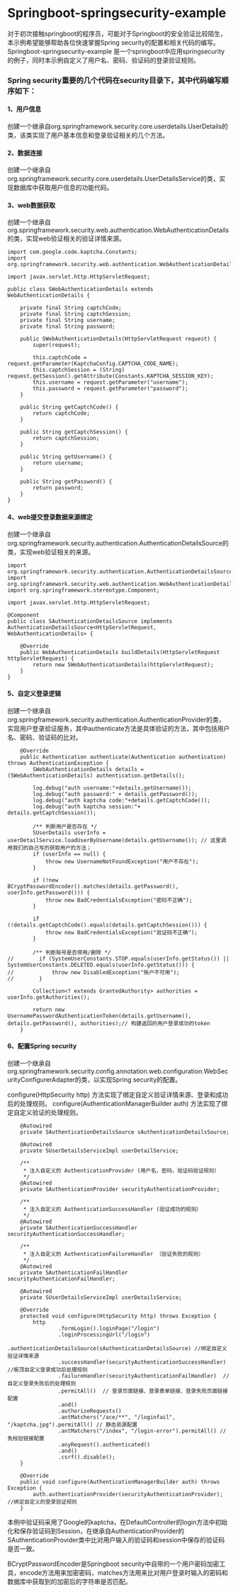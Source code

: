 # Springboot-springsecurity-example
对于初次接触springboot的程序员，可能对于Springboot的安全验证比较陌生，本示例希望能够帮助各位快速掌握Spring security的配置和相关代码的编写。
Springboot-springsecurity-example 是一个springboot中应用springsecurity的例子，同时本示例自定义了用户名、密码、验证码的登录验证规则。

### Spring security重要的几个代码在security目录下，其中代码编写顺序如下：
#### 1、用户信息
创建一个继承自org.springframework.security.core.userdetails.UserDetails的类，该类实现了用户基本信息和登录验证相关的几个方法。

#### 2、数据连接
创建一个继承自org.springframework.security.core.userdetails.UserDetailsService的类，实现数据库中获取用户信息的功能代码。

#### 3、web数据获取
创建一个继承自org.springframework.security.web.authentication.WebAuthenticationDetails的类，实现web验证相关的验证详情来源。

```
import com.google.code.kaptcha.Constants;
import org.springframework.security.web.authentication.WebAuthenticationDetails;

import javax.servlet.http.HttpServletRequest;

public class SWebAuthenticationDetails extends WebAuthenticationDetails {

    private final String captchCode;
    private final String captchSession;
    private final String username;
    private final String password;

    public SWebAuthenticationDetails(HttpServletRequest request) {
        super(request);

        this.captchCode = request.getParameter(KaptchaConfig.CAPTCHA_CODE_NAME);
        this.captchSession = (String) request.getSession().getAttribute(Constants.KAPTCHA_SESSION_KEY);
        this.username = request.getParameter("username");
        this.password = request.getParameter("password");
    }

    public String getCaptchCode() {
        return captchCode;
    }

    public String getCaptchSession() {
        return captchSession;
    }

    public String getUsername() {
        return username;
    }

    public String getPassword() {
        return password;
    }
}
```
#### 4、web提交登录数据来源绑定
创建一个继承自org.springframework.security.authentication.AuthenticationDetailsSource的类，实现web验证相关的来源。

```
import org.springframework.security.authentication.AuthenticationDetailsSource;
import org.springframework.security.web.authentication.WebAuthenticationDetails;
import org.springframework.stereotype.Component;

import javax.servlet.http.HttpServletRequest;

@Component
public class SAuthenticationDetailsSource implements AuthenticationDetailsSource<HttpServletRequest, WebAuthenticationDetails> {

    @Override
    public WebAuthenticationDetails buildDetails(HttpServletRequest httpServletRequest) {
        return new SWebAuthenticationDetails(httpServletRequest);
    }
}
```

#### 5、自定义登录逻辑
创建一个继承自org.springframework.security.authentication.AuthenticationProvider的类，实现用户登录验证服务，其中authenticate方法是具体验证的方法，其中包括用户名、密码、验证码的比对。
```
    @Override
    public Authentication authenticate(Authentication authentication) throws AuthenticationException {
        SWebAuthenticationDetails details = (SWebAuthenticationDetails) authentication.getDetails();

        log.debug("auth username:"+details.getUsername());
        log.debug("auth password:" + details.getPassword());
        log.debug("auth kaptcha code:"+details.getCaptchCode());
        log.debug("auth kaptcha session:"+ details.getCaptchSession());

        /** 判断用户是否存在 */
        SUserDetails userInfo = userDetailService.loadUserByUsername(details.getUsername()); // 这里调用我们的自己写的获取用户的方法；
        if (userInfo == null) {
            throw new UsernameNotFoundException("用户不存在");
        }

        if (!new BCryptPasswordEncoder().matches(details.getPassword(), userInfo.getPassword())) {
            throw new BadCredentialsException("密码不正确");
        }

        if (!details.getCaptchCode().equals(details.getCaptchSession())) {
            throw new BadCredentialsException("验证码不正确");
        }

        /** 判断账号是否停用/删除 */
//        if (SystemUserConstants.STOP.equals(userInfo.getStatus()) ||                     SystemUserConstants.DELETED.equals(userInfo.getStatus())) {
//            throw new DisabledException("账户不可用");
//        }

        Collection<? extends GrantedAuthority> authorities = userInfo.getAuthorities();

        return new UsernamePasswordAuthenticationToken(details.getUsername(), details.getPassword(), authorities);// 构建返回的用户登录成功的token
    }
```

#### 6、配置Spring security
创建一个继承自org.springframework.security.config.annotation.web.configuration.WebSecurityConfigurerAdapter的类，以实现Spring security的配置。

configure(HttpSecurity http) 方法实现了绑定自定义验证详情来源、登录和成功后的处理规则。
configure(AuthenticationManagerBuilder auth) 方法实现了绑定自定义验证的处理规则。

```
    @Autowired
    private SAuthenticationDetailsSource sAuthenticationDetailsSource;

    @Autowired
    private SUserDetailsServiceImpl userDetailService;

    /**
     * 注入自定义的 AuthenticationProvider (用户名，密码，验证码验证规则）
     */
    @Autowired
    private SAuthenticationProvider securityAuthenticationProvider;

    /**
     * 注入自定义的 AuthenticationSuccessHandler (验证成功的规则）
     */
    @Autowired
    private SAuthenticationSuccessHandler securityAuthenticationSuccessHandler;

    /**
     * 注入自定义的 AuthenticationFailureHandler （验证失败的规则）
     */
    @Autowired
    private SAuthenticationFailHandler securityAuthenticationFailHandler;

    @Autowired
    private SUserDetailsServiceImpl userDetailsService;
    
    @Override
    protected void configure(HttpSecurity http) throws Exception {
        http
                .formLogin().loginPage("/login")
                .loginProcessingUrl("/login")
                .authenticationDetailsSource(sAuthenticationDetailsSource) //绑定自定义验证详情来源
                .successHandler(securityAuthenticationSuccessHandler)   //板顶自定义登录成功后处理规则
                .failureHandler(securityAuthenticationFailHandler)  //自定义登录失败后的处理规则
                .permitAll()  // 登录页面链接、登录表单链接、登录失败页面链接配置
                .and()
                .authorizeRequests()
                .antMatchers("/ace/**", "/loginfail", "/kaptcha.jpg").permitAll() // 静态资源配置
                .antMatchers("/index", "/login-error").permitAll() // 免校验链接配置
                .anyRequest().authenticated()
                .and()
                .csrf().disable();
    }

    @Override
    public void configure(AuthenticationManagerBuilder auth) throws Exception {
        auth.authenticationProvider(securityAuthenticationProvider);  //绑定自定义的登录验证规则
    }
```

本例中验证码采用了Google的kaptcha，在DefaultController的login方法中初始化和保存验证码到Session，在继承自AuthenticationProvider的SAuthenticationProvider类中比对用户输入的验证码和session中保存的验证码是否一致。

BCryptPasswordEncoder是Springboot security中自带的一个用户密码加密工具，encode方法用来加密密码，matches方法用来比对用户登录时输入的密码和数据库中获取到的加密后的字符串是否匹配。
